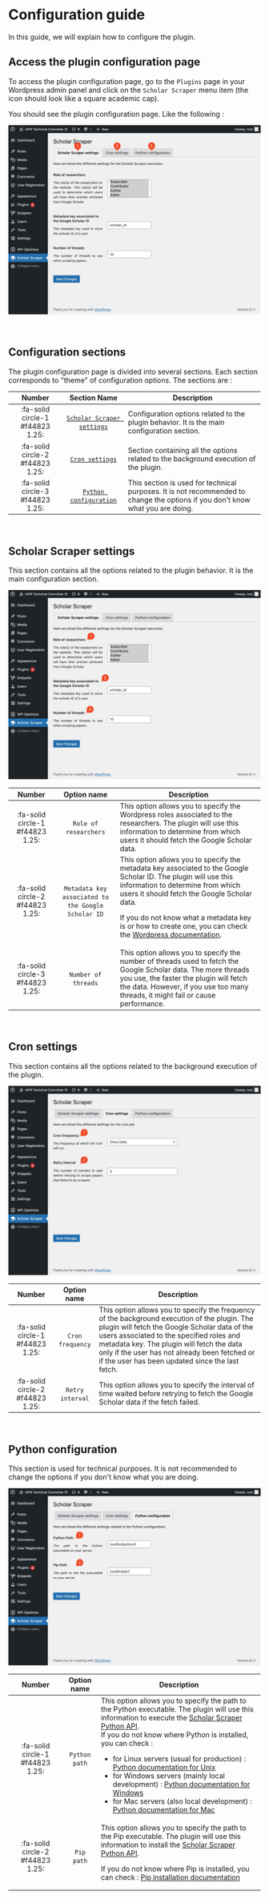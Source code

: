 # Configuration guide

In this guide, we will explain how to configure the plugin.

## Access the plugin configuration page

To access the plugin configuration page, go to the `Plugins` page in your Wordpress admin panel and click on
the `Scholar Scraper` menu item (the icon should look like a square academic cap).

You should see the plugin configuration page. Like the following :

![Plugin configuration page](../_assets/images/plugin-configuration-page-annotated.jpg ':size=100%')

<br/>

## Configuration sections

The plugin configuration page is divided into several sections. Each section corresponds to "theme" of configuration
options. The sections are :

|              Number              |                  Section Name                  | Description                                                                                                                    |
|:--------------------------------:|:----------------------------------------------:|--------------------------------------------------------------------------------------------------------------------------------|
| :fa-solid circle-1 #f44823 1.25: | [`Scholar Scraper settings`](#scholar-scraper) | Configuration options related to the plugin behavior. It is the main configuration section.                                    |
| :fa-solid circle-2 #f44823 1.25: |            [`Cron settings`](#cron)            | Section containing all the options related to the background execution of the plugin.                                          |
| :fa-solid circle-3 #f44823 1.25: |       [`Python configuration`](#python)        | This section is used for technical purposes. It is not recommended to change the options if you don't know what you are doing. |

<br/>

## Scholar Scraper settings

This section contains all the options related to the plugin behavior. It is the main configuration section.

![Scholar Scraper settings section](../_assets/images/plugin-configuration-annotated-section-1.jpg ':size=100%')

|              Number              |                    Option name                     | Description                                                                                                                                                                                                                                                                                                                                              |
|:--------------------------------:|:--------------------------------------------------:|----------------------------------------------------------------------------------------------------------------------------------------------------------------------------------------------------------------------------------------------------------------------------------------------------------------------------------------------------------|
| :fa-solid circle-1 #f44823 1.25: |               `Role of researchers`                | This option allows you to specify the Wordpress roles associated to the researchers. The plugin will use this information to determine from which users it should fetch the Google Scholar data.                                                                                                                                                         |
| :fa-solid circle-2 #f44823 1.25: | `Metadata key associated to the Google Scholar ID` | This option allows you to specify the metadata key associated to the Google Scholar ID. The plugin will use this information to determine from which users it should fetch the Google Scholar data.<p class="warn">If you do not know what a metadata key is or how to create one, you can check the [Wordpress documentation][wp-doc-custom-field].</p> |
| :fa-solid circle-3 #f44823 1.25: |                `Number of threads`                 | This option allows you to specify the number of threads used to fetch the Google Scholar data. The more threads you use, the faster the plugin will fetch the data. However, if you use too many threads, it might fail or cause performance.                                                                                                            |

<br/>

## Cron settings

This section contains all the options related to the background execution of the plugin.

![Cron settings section](../_assets/images/plugin-configuration-annotated-section-2.jpg ':size=100%')

|              Number              |   Option name    | Description                                                                                                                                                                                                                                                                                                                                  |
|:--------------------------------:|:----------------:|----------------------------------------------------------------------------------------------------------------------------------------------------------------------------------------------------------------------------------------------------------------------------------------------------------------------------------------------|
| :fa-solid circle-1 #f44823 1.25: | `Cron frequency` | This option allows you to specify the frequency of the background execution of the plugin. The plugin will fetch the Google Scholar data of the users associated to the specified roles and metadata key. The plugin will fetch the data only if the user has not already been fetched or if the user has been updated since the last fetch. |
| :fa-solid circle-2 #f44823 1.25: | `Retry interval` | This option allows you to specify the interval of time waited before retrying to fetch the Google Scholar data if the fetch failed.                                                                                                                                                                                                          |

<br/>

## Python configuration

This section is used for technical purposes. It is not recommended to change the options if you don't know what you are
doing.

![Python configuration section](../_assets/images/plugin-configuration-annotated-section-3.jpg ':size=100%')

|              Number              |  Option name  | Description                                                                                                                                                                                                                                                                                                                                                                                                                                                                                                                                                                                              |
|:--------------------------------:|:-------------:|----------------------------------------------------------------------------------------------------------------------------------------------------------------------------------------------------------------------------------------------------------------------------------------------------------------------------------------------------------------------------------------------------------------------------------------------------------------------------------------------------------------------------------------------------------------------------------------------------------|
| :fa-solid circle-1 #f44823 1.25: | `Python path` | This option allows you to specify the path to the Python executable. The plugin will use this information to execute the [Scholar Scraper Python API][scholar-scraper-python-api]. <div class="warn">If you do not know where Python is installed, you can check : <ul><li>for Linux servers (usual for production) : [Python documentation for Unix][python-doc-unix]</li><li>for Windows servers (mainly local development) : [Python documentation for Windows][python-doc-windows]</li><li>for Mac servers (also local development) : [Python documentation for Mac][python-doc-mac]</li></ul></div> |
| :fa-solid circle-2 #f44823 1.25: |  `Pip path`   | This option allows you to specify the path to the Pip executable. The plugin will use this information to install the [Scholar Scraper Python API][scholar-scraper-python-api]. <p class="warn">If you do not know where Pip is installed, you can check : [Pip installation documentation][pip-doc-install] </p>                                                                                                                                                                                                                                                                                        |

<!-- References -->
[scholar-scraper-python-api]: https://github.com/guillaume-elambert/Scholar-Scraper-Python-API
[wp-doc-custom-field]: https://wordpress.org/documentation/article/assign-custom-fields/
[python-doc-unix]: https://docs.python.org/3/using/unix.html
[python-doc-windows]: https://docs.python.org/3/using/windows.html
[python-doc-mac]: https://docs.python.org/3/using/mac.html
[pip-doc-install]: https://pip.pypa.io/en/stable/installation/